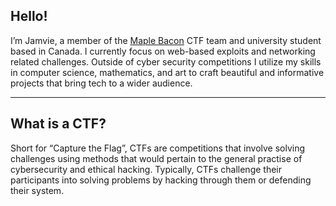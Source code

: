 ## Hello!

 I’m Jamvie, a member of the [Maple Bacon](https://ubcctf.github.io/) CTF team and university student based in Canada. I currently focus on web-based exploits and networking related challenges. Outside of cyber security competitions I utilize my skills in computer science, mathematics, and art to craft beautiful and informative projects that bring tech to a wider audience.

----

## What is a CTF?

Short for “Capture the Flag”, CTFs are competitions that involve solving challenges using methods that would pertain to the general practise of cybersecurity and ethical hacking. Typically, CTFs challenge their participants into solving problems by hacking through them or defending their system. 

